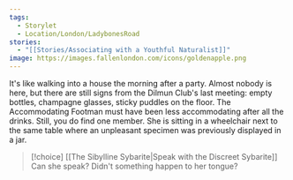 ```yaml
---
tags:
  - Storylet
  - Location/London/LadybonesRoad
stories:
  - "[[Stories/Associating with a Youthful Naturalist]]"
image: https://images.fallenlondon.com/icons/goldenapple.png
---
```

It's like walking into a house the morning after a party. Almost nobody is here, but there are still signs from the Dilmun Club's last meeting: empty bottles, champagne glasses, sticky puddles on the floor. The Accommodating Footman must have been less accommodating after all the drinks. Still, you do find one member. She is sitting in a wheelchair next to the same table where an unpleasant specimen was previously displayed in a jar.


> [!choice] [[The Sibylline Sybarite|Speak with the Discreet Sybarite]]
> Can she speak? Didn't something happen to her tongue?